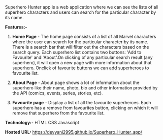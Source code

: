 Superhero Hunter app is a web application where we can see the lists of all superhero characters and users can search for the particular character by its name.

**Features:-**
1. **Home Page** - The home page consists of a list of all Marvel characters where the user can search for the particular character by its name. There is a search bar that will filter out the characters based on the search query. Each superhero list contains two buttons: 'Add to Favourite' and 'About'.On clicking of any particular search result (any superhero), it will open a new page with more information about that superhero. Onclick of favourite buttons we can add superheroes to favourite list.

2. **About Page** - About page shows a lot of information about the superhero like their name, photo, bio and other information provided by the API (comics, events, series, stories, etc).

3. **Favourite page** - Display a list of all the favourite superheroes. Each superhero has a remove from favourites button, clicking on which it will remove that superhero from the favourite list.

**Technology:-**
HTML
CSS
Javascript

**Hosted URL:**
https://devyani2995.github.io/Superhero_Hunter_app/

